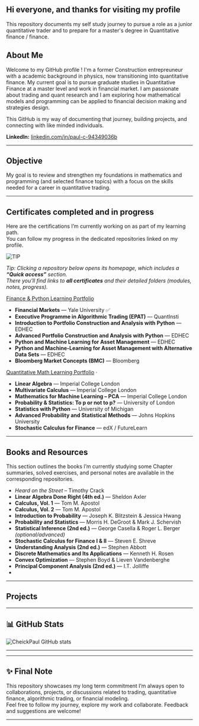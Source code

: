 ## Hi everyone, and thanks for visiting my profile

This repository documents my self study journey to pursue a role as a junior quantitative trader and to prepare for a master's degree in Quantitative finance / finance.

##  About Me 

Welcome to my GitHub profile ! I'm a former Construction entrepreuneur with a academic background in physics, now transitioning into quantitative finance. My current goal is to pursue graduate studies in Quantitative Finance at a master level and work in financial market. I am passionate about trading and quant research and I am exploring how mathematical models and programming can be applied to financial decision making and strategies design.

This GitHub is my way of documenting that journey, building projects, and connecting with like minded individuals.

**LinkedIn:** [linkedin.com/in/paul-c-94349036b](https://www.linkedin.com/in/paul-c-94349036b/)  

---

## Objective

My goal is to review and strengthen my foundations in mathematics and programming (and selected finance topics) with a focus on the skills needed for a career in quantitative trading.


---

##  Certificates completed and in progress

Here are the certifications I’m currently working on as part of my learning path.  
You can follow my progress in the dedicated repositories linked on my profile.

![TIP](https://img.shields.io/badge/TIP-Quick%20Access-green)

*Tip: Clicking a repository below opens its homepage, which includes a **“Quick access”** section.  
There you’ll find links to **all certificates** and their detailed folders (modules, notes, progress).*

[Finance & Python Learning Portfolio](https://github.com/CheickPaul/Finance-Python-Learning-Portfolio)
- **Financial Markets** — Yale University   ✅
- **Executive Programme in Algorithmic Trading (EPAT)** — QuantInsti  
- **Introduction to Portfolio Construction and Analysis with Python** — EDHEC 
- **Advanced Portfolio Construction and Analysis with Python** — EDHEC  
- **Python and Machine Learning for Asset Management** — EDHEC 
- **Python and Machine-Learning for Asset Management with Alternative Data Sets** — EDHEC 
- **Bloomberg Market Concepts (BMC)** — Bloomberg  

[Quantitative Math Learning Portfolio](https://github.com/CheickPaul/Quantitative-Math-Learning-Portfolio) · 

- **Linear Algebra** — Imperial College London  
- **Multivariate Calculus** — Imperial College London 
- **Mathematics for Machine Learning – PCA** — Imperial College London  
- **Probability & Statistics: To p or not to p?** — University of London 
- **Statistics with Python** — University of Michigan  
- **Advanced Probability and Statistical Methods** — Johns Hopkins University 
- **Stochastic Calculus for Finance** — edX / FutureLearn  
---

## Books and Resources

This section outlines the books I’m currently studying 
some Chapter summaries, solved exercises, and personal notes are available in the corresponding repositories.

- *Heard on the Street* – Timothy Crack  
- **Linear Algebra Done Right (4th ed.)** — Sheldon Axler  
- **Calculus, Vol. 1** — Tom M. Apostol  
- **Calculus, Vol. 2** — Tom M. Apostol  
- **Introduction to Probability** — Joseph K. Blitzstein & Jessica Hwang  
- **Probability and Statistics** — Morris H. DeGroot & Mark J. Schervish  
- **Statistical Inference (2nd ed.)** — George Casella & Roger L. Berger *(optional/advanced)*  
- **Stochastic Calculus for Finance I & II** — Steven E. Shreve  
- **Understanding Analysis (2nd ed.)** — Stephen Abbott  
- **Discrete Mathematics and Its Applications** — Kenneth H. Rosen  
- **Convex Optimization** — Stephen Boyd & Lieven Vandenberghe  
- **Principal Component Analysis (2nd ed.)** — I.T. Jolliffe
- 
---
## Projects

---

## 📊 GitHub Stats

![CheickPaul GitHub stats](https://github-readme-stats.vercel.app/api?username=CheickPaul&show_icons=true&theme=default)

---

---

##  ✨ Final Note 

This repository showcases my long term commitment 
I’m always open to collaborations, projects, or discussions related to trading, quantitative  finance, algorithmic trading, or financial modeling.  
Feel free to follow my journey, explore my work and collaborate. Feedback and suggestions are welcome!

---



